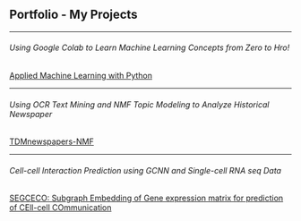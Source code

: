 ## Portfolio - My Projects

---


###### Using Google Colab to Learn Machine Learning Concepts from Zero to Hro!
<a href="https://github.com/vasighiz/COMP8967-1-R-2022S-Internship-Project-I/blob/main/COMP8967_1_R_2022S_Internship_Projectt_I.ipynb" target="_blank">Applied Machine Learning with Python</a>

---
###### Using OCR Text Mining and NMF Topic Modeling to Analyze Historical Newspaper
<a href="https://vasighiz.github.io/TDMnewspapers-NMF" target="_blank">TDMnewspapers-NMF</a>


---
###### Cell-cell Interaction Prediction using GCNN and Single-cell RNA seq Data
<a href="https://github.com/vasighiz/SEGCECO" target="_blank">SEGCECO: Subgraph Embedding of Gene expression matrix for prediction of CEll-cell COmmunication</a>



<!--[Project 2 Title](/pdf/sample_presentation.pdf)--!>


<!--
### Category Name 2

- [Project 1 Title](http://example.com/)
- [Project 2 Title](http://example.com/)
- [Project 3 Title](http://example.com/)
- [Project 4 Title](http://example.com/)
- [Project 5 Title](http://example.com/)

---




---
<p style="font-size:11px">Page template forked from <a href="https://github.com/evanca/quick-portfolio">evanca</a></p> --!>
<!-- Remove above link if you don't want to attibute -->

